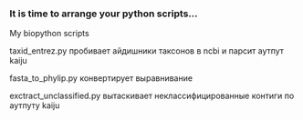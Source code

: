 ### It is time to arrange your python scripts...
My biopython scripts

taxid_entrez.py пробивает айдишники таксонов в ncbi и парсит аутпут kaiju

fasta_to_phylip.py конвертирует выравнивание

exctract_unclassified.py вытаскивает неклассифицированные контиги по аутпуту kaiju

